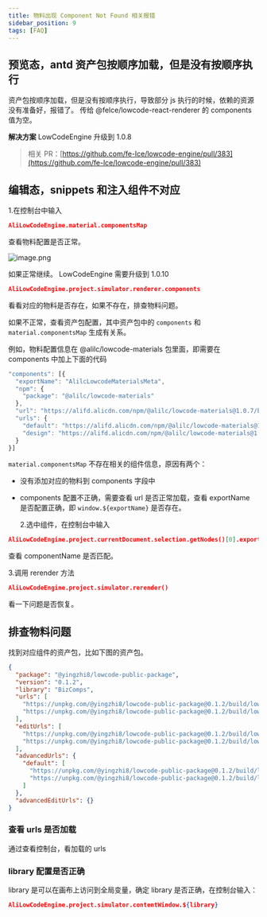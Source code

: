 ```yaml
---
title: 物料出现 Component Not Found 相关报错
sidebar_position: 9
tags: [FAQ]
---
```


## 预览态，antd 资产包按顺序加载，但是没有按顺序执行

资产包按顺序加载，但是没有按顺序执行，导致部分 js 执行的时候，依赖的资源没有准备好，报错了。
传给 @felce/lowcode-react-renderer 的 components 值为空。

**解决方案**
LowCodeEngine 升级到 1.0.8

> 相关 PR：[https://github.com/fe-lce/lowcode-engine/pull/383](https://github.com/fe-lce/lowcode-engine/pull/383)

## 编辑态，snippets 和注入组件不对应

1.在控制台中输入

```json
AliLowCodeEngine.material.componentsMap
```

查看物料配置是否正常。

![image.png](https://img.alicdn.com/imgextra/i4/O1CN01bAsPoT1QOTSp7Fmz5_!!6000000001966-2-tps-1640-816.png)

如果正常继续。
LowCodeEngine 需要升级到 1.0.10

```json
AliLowCodeEngine.project.simulator.renderer.components
```

看看对应的物料是否存在，如果不存在，排查物料问题。

如果不正常，查看资产包配置，其中资产包中的 `components` 和 `material.componentsMap` 生成有关系。

例如，物料配置信息在 @alilc/lowcode-materials 包里面，即需要在 components 中加上下面的代码

```javascript
"components": [{
  "exportName": "AlilcLowcodeMaterialsMeta",
  "npm": {
    "package": "@alilc/lowcode-materials"
  },
  "url": "https://alifd.alicdn.com/npm/@alilc/lowcode-materials@1.0.7/build/lowcode/meta.js",
  "urls": {
    "default": "https://alifd.alicdn.com/npm/@alilc/lowcode-materials@1.0.7/build/lowcode/meta.js",
    "design": "https://alifd.alicdn.com/npm/@alilc/lowcode-materials@1.0.7/build/lowcode/meta.design.js"
  }
}]
```

`material.componentsMap` 不存在相关的组件信息，原因有两个：

- 没有添加对应的物料到 components 字段中
- components 配置不正确，需要查看 url 是否正常加载，查看 exportName 是否配置正确，即 `window.${exportName}` 是否存在。

  2.选中组件，在控制台中输入

```json
AliLowCodeEngine.project.currentDocument.selection.getNodes()[0].exportSchema('render')
```

查看 componentName 是否匹配。

3.调用 rerender 方法

```json
AliLowCodeEngine.project.simulator.rerender()
```

看一下问题是否恢复。

## 排查物料问题

找到对应组件的资产包，比如下图的资产包。

```json
{
  "package": "@yingzhi8/lowcode-public-package",
  "version": "0.1.2",
  "library": "BizComps",
  "urls": [
    "https://unpkg.com/@yingzhi8/lowcode-public-package@0.1.2/build/lowcode/render/default/view.js",
    "https://unpkg.com/@yingzhi8/lowcode-public-package@0.1.2/build/lowcode/render/default/view.css"
  ],
  "editUrls": [
    "https://unpkg.com/@yingzhi8/lowcode-public-package@0.1.2/build/lowcode/view.js",
    "https://unpkg.com/@yingzhi8/lowcode-public-package@0.1.2/build/lowcode/view.css"
  ],
  "advancedUrls": {
    "default": [
      "https://unpkg.com/@yingzhi8/lowcode-public-package@0.1.2/build/lowcode/render/default/view.js",
      "https://unpkg.com/@yingzhi8/lowcode-public-package@0.1.2/build/lowcode/render/default/view.css"
    ]
  },
  "advancedEditUrls": {}
}
```

### 查看 urls 是否加载

通过查看控制台，看加载的 urls

### library 配置是否正确

library 是可以在画布上访问到全局变量，确定 library 是否正确，在控制台输入：

```json
AliLowCodeEngine.project.simulator.contentWindow.${library}
```
